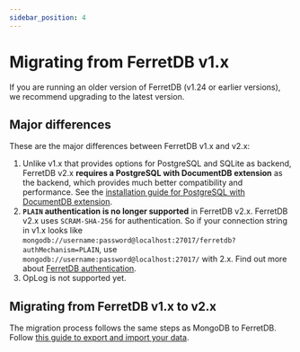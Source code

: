 ```yaml
---
sidebar_position: 4
---
```


# Migrating from FerretDB v1.x

If you are running an older version of FerretDB (v1.24 or earlier versions),
we recommend upgrading to the latest version.

## Major differences

These are the major differences between FerretDB v1.x and v2.x:

1. Unlike v1.x that provides options for PostgreSQL and SQLite as backend,
   FerretDB v2.x **requires a PostgreSQL with DocumentDB extension** as the backend,
   which provides much better compatibility and performance.
   See the [installation guide for PostgreSQL with DocumentDB extension](../installation/documentdb/docker.md).
2. **`PLAIN` authentication is no longer supported** in FerretDB v2.x.
   FerretDB v2.x uses `SCRAM-SHA-256` for authentication.
   So if your connection string in v1.x looks like
   `mongodb://username:password@localhost:27017/ferretdb?authMechanism=PLAIN`,
   use `mongodb://username:password@localhost:27017/` with 2.x.
   Find out more about [FerretDB authentication](../security/authentication.md).
3. OpLog is not supported yet.

## Migrating from FerretDB v1.x to v2.x

The migration process follows the same steps as MongoDB to FerretDB.
Follow [this guide to export and import your data](migrating-from-mongodb.md).
